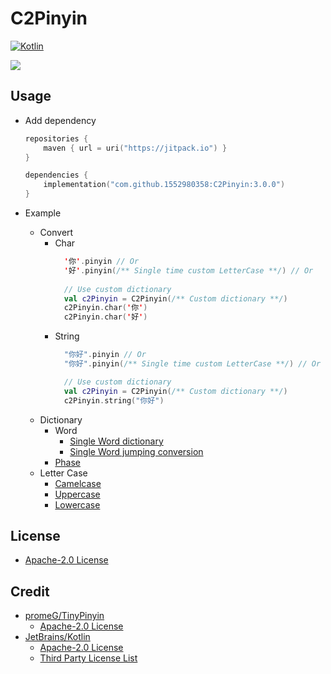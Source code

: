 # C2Pinyin

[![Kotlin](https://img.shields.io/badge/Kotlin-7F52FF?style=flat-square&logo=kotlin&logoColor=FFF)](https://kotlinlang.org/)

[![](https://jitpack.io/v/1552980358/C2Pinyin.svg)](https://jitpack.io/#1552980358/C2Pinyin)

## Usage
- Add dependency
  ```Kotlin
  repositories {
      maven { url = uri("https://jitpack.io") }
  }

  dependencies {
      implementation("com.github.1552980358:C2Pinyin:3.0.0")
  }
  ```

- Example
  - Convert
    - Char
      ```Kotlin
        '你'.pinyin // Or
        '好'.pinyin(/** Single time custom LetterCase **/) // Or
        
        // Use custom dictionary
        val c2Pinyin = C2Pinyin(/** Custom dictionary **/)
        c2Pinyin.char('你')
        c2Pinyin.char('好')
      ```
    - String
      ```Kotlin
        "你好".pinyin // Or
        "你好".pinyin(/** Single time custom LetterCase **/) // Or
      
        // Use custom dictionary
        val c2Pinyin = C2Pinyin(/** Custom dictionary **/)
        c2Pinyin.string("你好")
      ```
  - Dictionary
    - Word
      - [Single Word dictionary](src/test/kotlin/DictionaryTest.kt#L11)
      - [Single Word jumping conversion](src/test/kotlin/DictionaryTest.kt#L22)
    - [Phase](src/test/kotlin/DictionaryTest.kt#L33)
  - Letter Case
    - [Camelcase](src/test/kotlin/LetterCaseTest.kt#L11)
    - [Uppercase](src/test/kotlin/LetterCaseTest.kt#L42)
    - [Lowercase](src/test/kotlin/LetterCaseTest.kt#L62)

## License
- [Apache-2.0 License](LICENSE)

## Credit
- [promeG/TinyPinyin](https://github.com/promeG/TinyPinyin)
  - [Apache-2.0 License](https://github.com/promeG/TinyPinyin?tab=Apache-2.0-1-ov-file#readme)
- [JetBrains/Kotlin](https://github.com/JetBrains/kotlin)
  - [Apache-2.0 License](https://github.com/JetBrains/kotlin/blob/master/license/LICENSE.txt)
  - [Third Party License List](https://github.com/JetBrains/kotlin/tree/master/license)